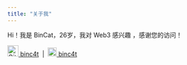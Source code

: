 ```yaml
---
title: "关于我"
---
```


Hi！我是 BinCat，26岁，我对 Web3 感兴趣 ，感谢您的访问！

<a href="https://github.com/binc4t"><img src="https://github.githubassets.com/images/modules/logos_page/GitHub-Mark.png" alt="GitHub 图标" style="width: 25px; height: 25px;"/> binc4t</a>
&nbsp;|&nbsp;
<a href="https://x.com/binc4t"><img src="https://yyypics.oss-cn-beijing.aliyuncs.com/logo-black.png" alt="X 图标" style="width: 20px; height: 20px;"/> binc4t</a>

